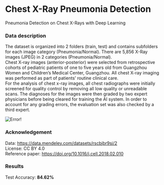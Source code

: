# Chest X-Ray Pneumonia Detection
Pneumonia Detection on Chest X-Rays with Deep Learning


### Data description
The dataset is organized into 2 folders (train, test) and contains subfolders for each image category (Pneumonia/Normal). There are 5,856 X-Ray images (JPEG) in 2 categories (Pneumonia/Normal). <br/>
Chest X-ray images (anterior-posterior) were selected from retrospective cohorts of pediatric patients of one to five years old from Guangzhou Women and Children’s Medical Center, Guangzhou. All chest X-ray imaging was performed as part of patients’ routine clinical care. <br/>
For the analysis of chest x-ray images, all chest radiographs were initially screened for quality control by removing all low quality or unreadable scans. The diagnoses for the images were then graded by two expert physicians before being cleared for training the AI system. In order to account for any grading errors, the evaluation set was also checked by a third expert.


![Error!](https://github.com/ushashwat/Chest-XRay-Pneumonia-Detection/blob/master/chest_xray_images.jpeg)


### Acknowledgement
Data: https://data.mendeley.com/datasets/rscbjbr9sj/2 <br/>
License: CC BY 4.0 <br/>
Reference paper: https://doi.org/10.1016/j.cell.2018.02.010


### Results
Test Accuracy: **84.62%**
